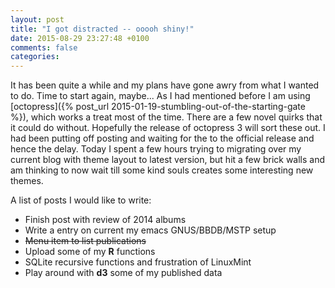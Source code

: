 ```yaml
---
layout: post
title: "I got distracted -- ooooh shiny!"
date: 2015-08-29 23:27:48 +0100
comments: false
categories:
---
```



It has been quite a while and my plans have gone awry from what I
wanted to do. Time to start again, maybe... As I had mentioned before
I am using [octopress]({% post_url 2015-01-19-stumbling-out-of-the-starting-gate %}), which works a treat
most of the time. There are a few novel quirks that it could do
without. Hopefully the release of octopress 3 will sort these out. I
had been putting off posting and waiting for the to the official
release and hence the delay. Today I spent a few hours trying to
migrating over my current blog with theme layout to latest version,
but hit a few brick walls and am thinking to now wait till some kind
souls creates some interesting new themes.


A list of posts I would like to write:

+ Finish post with review of 2014 albums
+ Write a entry on current my emacs GNUS/BBDB/MSTP setup
+ ~~Menu item to list publications~~
+ Upload some of my **R** functions
+ SQLite recursive functions and frustration of LinuxMint
+ Play around with **d3** some of my published data
